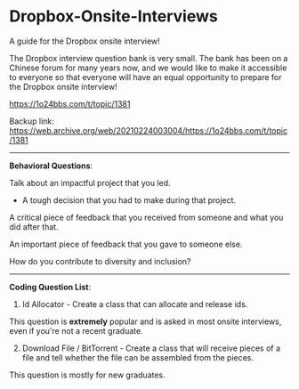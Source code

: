 # Dropbox-Onsite-Interviews
A guide for the Dropbox onsite interview!

The Dropbox interview question bank is very small. The bank has been on a Chinese forum for many years now, and we would like to make it accessible to everyone so that everyone will have an equal opportunity to prepare for the Dropbox onsite interview!

https://1o24bbs.com/t/topic/1381

Backup link: https://web.archive.org/web/20210224003004/https://1o24bbs.com/t/topic/1381


---

**Behavioral Questions**:

Talk about an impactful project that you led.
* A tough decision that you had to make during that project.

A critical piece of feedback that you received from someone and what you did after that.

An important piece of feedback that you gave to someone else.

How do you contribute to diversity and inclusion?

---

**Coding Question List**: 

1. Id Allocator - Create a class that can allocate and release ids. 

This question is **extremely** popular and is asked in most onsite interviews, even if you're not a recent graduate.


2. Download File / BitTorrent - Create a class that will receive pieces of a file and tell whether the file can be assembled from the pieces. 

This question is mostly for new graduates. 
